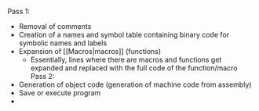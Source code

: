Pass 1:
- Removal of comments
- Creation of a names and symbol table containing binary code for symbolic names and labels
- Expansion of [[Macros|macros]] (functions)
	- Essentially, lines where there are macros and functions get expanded and replaced with the full code of the function/macro
Pass 2:
- Generation of object code (generation of machine code from assembly)
- Save or execute program
- 